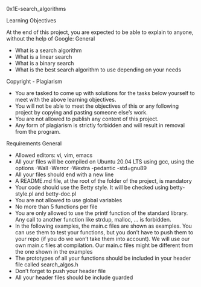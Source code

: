 0x1E-search_algorithms

Learning Objectives

At the end of this project, you are expected to be able to explain to anyone, without the help of Google:
General

-    What is a search algorithm
-    What is a linear search
-    What is a binary search
-    What is the best search algorithm to use depending on your needs

Copyright - Plagiarism

-    You are tasked to come up with solutions for the tasks below yourself to meet with the above learning objectives.
-    You will not be able to meet the objectives of this or any following project by copying and pasting someone else’s work.
-    You are not allowed to publish any content of this project.
-    Any form of plagiarism is strictly forbidden and will result in removal from the program.

Requirements
General

 -   Allowed editors: vi, vim, emacs
 -  All your files will be compiled on Ubuntu 20.04 LTS using gcc, using the options -Wall -Werror -Wextra -pedantic -std=gnu89
 -   All your files should end with a new line
 -   A README.md file, at the root of the folder of the project, is mandatory
 -   Your code should use the Betty style. It will be checked using betty-style.pl and betty-doc.pl
 -   You are not allowed to use global variables
 -   No more than 5 functions per file
 -   You are only allowed to use the printf function of the standard library. Any call to another function like strdup, malloc, … is forbidden.
 -   In the following examples, the main.c files are shown as examples. You can use them to test your functions, but you don’t have to push them to your repo (if you do we won’t take them into account). We will use our own main.c files at compilation. Our main.c files might be different from the one shown in the examples
 -   The prototypes of all your functions should be included in your header file called search_algos.h
 -   Don’t forget to push your header file
 -   All your header files should be include guarded
